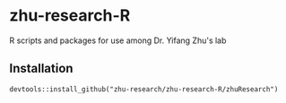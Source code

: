 # zhu-research-R
R scripts and packages for use among Dr. Yifang Zhu's lab

## Installation

`devtools::install_github("zhu-research/zhu-research-R/zhuResearch")`

